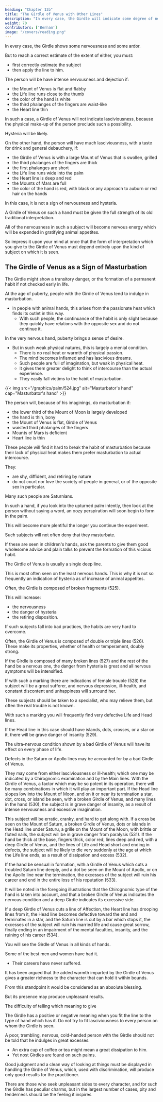 ```yaml
---
heading: "Chapter 13b"
title: "The Girdle of Venus with Other Lines"
description: "In every case, the Girdle will indicate some degree of nervousness and some degree of ardor"
weight: 70
contributors: ['Benham']
image: "/covers/reading.png"
---
```



<!-- It is from the type and Chirognomic make-up of a subject that you must determine which interpretation should be given.  -->

In every case, the Girdle shows some nervousness and some ardor. 

But to reach a correct estimate of the extent of either, you must:
- first correctly estimate the subject
- then apply the line to him. 

The person will be have intense nervousness and dejection if:
- the Mount of Venus is flat and flabby
- the Life line runs close to the thumb
- the color of the hand is white
- the third phalanges of the fingers are waist-like
- the Heart line thin

In such a case, a Girdle of Venus will not indicate lasciviousness, because the physical make-up of the person preclude such a possibility. 

Hysteria will be likely.


On the other hand, the person will have much lasciviousness, with a taste for drink and general debauchery, if:
- the Girdle of Venus is with a large Mount of Venus that is swollen, grilled
- the third phalanges of the fingers are thick
- the first phalanges are short
- the Life line runs wide into the palm
- the Heart line is deep and red
- the Mounts of Mars are full
- the color of the hand is red, with black or any approach to auburn or red hair on the hands

In this case, it is not a sign of nervousness and hysteria.


A Girdle of Venus on such a hand must be given the full strength of its old traditional interpretation. 

All of the nervousness in such a subject will become nervous energy which will be expended in gratifying animal appetites.

So impress it upon your mind at once that the form of interpretation which you give to the Girdle of Venus must depend entirely upon the kind of subject on which it is seen. 

<!-- There is another danger from the Girdle of Venus, which comes to all types of hands which have it.  -->


## The Girdle of Venus as a Sign of Masturbation

The Girdle might show a transitory danger, or the formation of a permanent habit if not checked early in life. 

At the age of puberty, people with the Girdle of Venus tend to indulge in masturbation. 
- In people with animal hands, this arises from the passionate heat which finds its outlet in this way. 
  - With such people, the continuance of the habit is only slight because they quickly have relations with the opposite sex and do not continue it. 

In the very nervous hand, puberty brings a sense of desire.

- But in such weak physical natures, this is largely a menial condition. 
  - There is no real heat or warmth of physical passion.
  - The mind becomes inflamed and has lascivious dreams. 
  - Such people are full of imagination, but weak in physical heat. 
  - It gives them greater delight to think of intercourse than the actual experience. 
  - They easily fall victims to the habit of masturbation. 

{{< img src="/graphics/palm/524.jpg" alt="Masturbator's hand" cap="Masturbator's hand" >}}

The person will, because of his imaginings, do masturbation if:
- the lower third of the Mount of Moon is largely developed
- the hand is thin, bony
- the Mount of Venus is flat, Girdle of Venus 
- waisted third phalanges of the fingers
- Mounts of Mars is deficient
- Heart line is thin 


These people will find it hard to break the habit of masturbation because their lack of physical heat makes them prefer masturbation to actual intercourse. 

They:
- are shy, diffident, and retiring by nature
- do not court nor love the society of people in general, or of the opposite sex in particular.

Many such people are Saturnians.

In such a hand, if you look into the upturned palm intently, then look at the person without saying a word, an oozy perspiration will soon begin to form in the palm.

This will become more plentiful the longer you continue the experiment. 

Such subjects will not often deny that they masturbate. 

If these are seen in children's hands, ask the parents to give them good wholesome advice and plain talks to prevent the formation of this vicious habit. 

<!-- The Girdle Of Venus Continued 675 No. 524. The Girdle Of Venus Continued 676 No. 525. The Girdle Of Venus Continued 677 No. 526. The Girdle Of Venus Continued 678 No. 527.  -->

The Girdle of Venus is usually a single deep line. 

This is most often seen on the least nervous hands. This is why it is not so frequently an indication of hysteria as of increase of animal appetites. 

Often, the Girdle is composed of broken fragments (525). 

This will increase:
- the nervousness
- the danger of hysteria
- the retiring disposition. 

If such subjects fall into bad practices, the habits are very hard to overcome. 

Often, the Girdle of Venus is composed of double or triple lines (526). These make its properties, whether of health or temperament, doubly strong. 

If the Girdle is composed of many broken lines (527) and the rest of the hand be a nervous one, the danger from hysteria is great and all nervous symptoms will be intensified. 

If with such a marking there are indications of female trouble (528) the subject will be a great sufferer, and nervous depression, ill-health, and constant discontent and unhappiness will surround her. 

These subjects should be taken to a specialist, who may relieve them, but often the real trouble is not known.

With such a marking you will frequently find very defective Life and Head lines.

If the Head line in this case should have islands, dots, crosses, or a star on it, there will be grave danger of insanity (529). 

The ultra-nervous condition shown by a bad Girdle of Venus will have its effect on every phase of life.

Defects in the Saturn or Apollo lines may be accounted for by a bad Girdle of Venus. 

They may come from either lasciviousness or ill-health; which one may be indicated by a Chirognomic examination and by the Main lines. With the Girdle of Venus, a factor which may be so potent in its operation, there will be many combinations in which it will play an important part. If the Head line slopes low into the Mount of Moon, and on it or near its termination a star, dot, cross, or island be seen, with a broken Girdle of Venus, and many lines in the hand (530), the subject is in grave danger of insanity, as a result of intense nervousness and excessive imagination.

This subject will be erratic, cranky, and hard to get along with. If a cross be seen on the Mount of Saturn, a broken Girdle of Venus, dots or islands in the Head line under Saturu, a grille on the Mount of the Moon, with brittle or fluted nails, the subject will be in grave danger from paralysis (531). If the hand be thick at the base, fingers thick, color red, lines deep and red, with a deep Girdle of Venus, and the lines of Life and Head short and ending in defects, the subject will be likely to die very suddenly at the age at which the Life line ends, as a result of dissipation and excess (532). 

If the hand be sensual in formation, with a Girdle of Venus which cuts a troubled Saturn line deeply, and a dot be seen on the Mount of Apollo, or on the Apollo line near the termination, the excesses of the subject will ruin his career and end in the entire loss of his reputation (533).

It will be noted in the foregoing illustrations that the Chirognomic type of the hand is taken into account, and that a broken Girdle of Venus indicates the nervous condition and a deep Girdle indicates its excessive side. 

If a deep Girdle of Venus cuts a line of Affection, the Heart line has drooping lines from it, the Head line becomes defective toward the end and terminates in a star, and the Saturn line is cut by a bar which stops it, the excesses of the subject will ruin his married life and cause great sorrow, finally ending in an impairment of the mental faculties, insanity, and the ruining of his career (534). 


You will see the Girdle of Venus in all kinds of hands. 

Some of the best men and women have had it. 
- Their careers have never suffered.

It has been argued that the added warmth imparted by the Girdle of Venus gives a greater richness to the character that can hold it within bounds.

From this standpoint it would be considered as an absolute blessing. 

But its presence may produce unpleasant results.

The difficulty of telling which meaning to give 

The Girdle has a positive or negative meaning when you fit the line to the type of hand which has it. Do not try to fit lasciviousness to every person on whom the Girdle is seen. 

A poor, trembling, nervous, cold-handed person with the Girdle should not be told that he indulges in great excesses.
- An extra cup of coffee or tea might mean a great dissipation to him. 
- Yet nost Girdles are found on such palms.
 <!-- it is on such subjects that you will find a large percentage of Girdles.  -->


Good judgment and a clean way of looking at things must be displayed in handling the Girdle of Venus, which, used with discrimination, will produce only good results for the practitioner. 

There are those who seek unpleasant sides to every character, and for such the Girdle has peculiar charms, but in the largest number of cases, pity and tenderness should be the feeling it inspires.

<!-- The Girdle Of Venus Continued 679 No. 528. The Girdle Of Venus Continued 680 No. 529. The Girdle Of Venus Continued 681 No. 530. The Girdle Of Venus Continued 682 No. 531. The Girdle Of Venus Continued 683 No. 532. The Girdle Of Venus Continued 684 No. 533. The Girdle Of Venus Continued 685 No. 534. -->